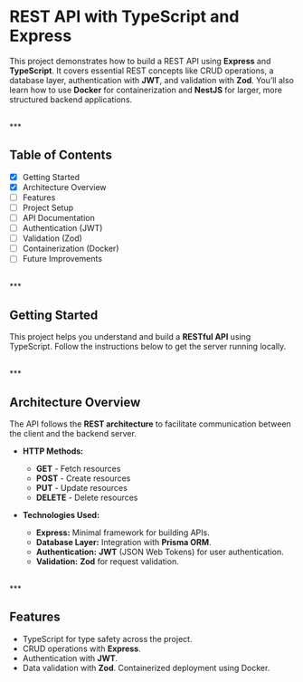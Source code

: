 # REST API with TypeScript and Express

This project demonstrates how to build a REST API using **Express** and **TypeScript**. It covers essential REST concepts like CRUD operations, a database layer, authentication with **JWT**, and validation with **Zod**. You’ll also learn how to use **Docker** for containerization and **NestJS** for larger, more structured backend applications.

<br>
***

## Table of Contents

- [x] Getting Started
- [x] Architecture Overview
- [ ] Features
- [ ] Project Setup
- [ ] API Documentation
- [ ] Authentication (JWT)
- [ ] Validation (Zod)
- [ ] Containerization (Docker)
- [ ] Future Improvements

<br>
***

## Getting Started

This project helps you understand and build a **RESTful API** using TypeScript. Follow the instructions below to get the server running locally.

<br>
***

## Architecture Overview

The API follows the **REST architecture** to facilitate communication between the client and the backend server.

- **HTTP Methods:**

  - **GET** - Fetch resources
  - **POST** - Create resources
  - **PUT** - Update resources
  - **DELETE** - Delete resources

- **Technologies Used:**
  - **Express:** Minimal framework for building APIs.
  - **Database Layer:** Integration with **Prisma ORM**.
  - **Authentication:** **JWT** (JSON Web Tokens) for user authentication.
  - **Validation:** **Zod** for request validation.

<br>
***

## Features
- TypeScript for type safety across the project.
- CRUD operations with **Express**.
- Authentication with **JWT**.
- Data validation with **Zod**.
Containerized deployment using Docker.
